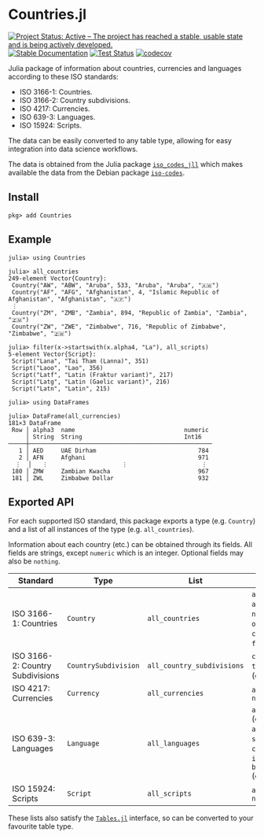 # Countries.jl

[![Project Status: Active – The project has reached a stable, usable state and is being actively developed.](https://www.repostatus.org/badges/latest/active.svg)](https://www.repostatus.org/#active)
[![Stable Documentation](https://img.shields.io/badge/docs-stable-blue.svg)](https://juliahub.com/docs/Countries/)
[![Test Status](https://github.com/cjdoris/Countries.jl/workflows/Tests/badge.svg)](https://github.com/cjdoris/Countries.jl/actions?query=workflow%3ATests)
[![codecov](https://codecov.io/gh/cjdoris/Countries.jl/branch/main/graph/badge.svg?token=AECCWGKRVJ)](https://codecov.io/gh/cjdoris/Countries.jl)

Julia package of information about countries, currencies and languages according to these
ISO standards:
- ISO 3166-1: Countries.
- ISO 3166-2: Country subdivisions.
- ISO 4217: Currencies.
- ISO 639-3: Languages.
- ISO 15924: Scripts.

The data can be easily converted to any table type, allowing for easy integration into data
science workflows.

The data is obtained from the Julia package
[`iso_codes_jll`](https://github.com/JuliaBinaryWrappers/iso_codes_jll.jl)
which makes available the data from the Debian package
[`iso-codes`](https://packages.debian.org/sid/iso-codes).

## Install

```
pkg> add Countries
```

## Example

```julia-repl
julia> using Countries

julia> all_countries
249-element Vector{Country}:
 Country("AW", "ABW", "Aruba", 533, "Aruba", "Aruba", "🇦🇼")
 Country("AF", "AFG", "Afghanistan", 4, "Islamic Republic of Afghanistan", "Afghanistan", "🇦🇫")
 ⋮
 Country("ZM", "ZMB", "Zambia", 894, "Republic of Zambia", "Zambia", "🇿🇲")
 Country("ZW", "ZWE", "Zimbabwe", 716, "Republic of Zimbabwe", "Zimbabwe", "🇿🇼")

julia> filter(x->startswith(x.alpha4, "La"), all_scripts)
5-element Vector{Script}:
 Script("Lana", "Tai Tham (Lanna)", 351)
 Script("Laoo", "Lao", 356)
 Script("Latf", "Latin (Fraktur variant)", 217)
 Script("Latg", "Latin (Gaelic variant)", 216)
 Script("Latn", "Latin", 215)

julia> using DataFrames

julia> DataFrame(all_currencies)
181×3 DataFrame
 Row │ alpha3  name                               numeric
     │ String  String                             Int16
─────┼────────────────────────────────────────────────────
   1 │ AED     UAE Dirham                             784
   2 │ AFN     Afghani                                971
  ⋮  │   ⋮                     ⋮                     ⋮
 180 │ ZMW     Zambian Kwacha                         967
 181 │ ZWL     Zimbabwe Dollar                        932
```

## Exported API

For each supported ISO standard, this package exports a type (e.g. `Country`) and a list of
all instances of the type (e.g. `all_countries`).

Information about each country (etc.) can be obtained through its fields. All fields are
strings, except `numeric` which is an integer. Optional fields may also be `nothing`.

| Standard | Type | List | Fields |
| -------- | ---- | ---- | ------ |
| ISO 3166-1: Countries | `Country` | `all_countries` | `alpha2`, `alpha3`, `name`, `numeric`, `official_name`, `common_name`, `flag` (optional) |
| ISO 3166-2: Country Subdivisions | `CountrySubdivision` | `all_country_subdivisions` | `code`, `name`, `type`, `parent` (optional) |
| ISO 4217: Currencies | `Currency` | `all_currencies` | `alpha3`, `name`, `numeric` |
| ISO 639-3: Languages | `Language` | `all_languages` | `alpha2` (optional), `alpha3`, `name`, `scope`, `type`, `common_name`, `inverted_name`, `bibliographic` (optional) |
| ISO 15924: Scripts | `Script` | `all_scripts` | `alpha4`, `name`, `numeric` |

These lists also satisfy the
[`Tables.jl`](https://github.com/JuliaData/Tables.jl)
interface, so can be converted to your favourite table type.
